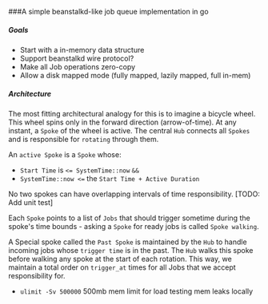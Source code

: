 ###A simple beanstalkd-like job queue implementation in go

##### Goals

- Start with a in-memory data structure
- Support beanstalkd wire protocol?
- Make all Job operations zero-copy
- Allow a disk mapped mode (fully mapped, lazily mapped, full in-mem)

##### Architecture

The most fitting architectural analogy for this is to imagine a bicycle wheel.
This wheel spins only in the forward direction (arrow-of-time). At any instant, a `Spoke`
of the wheel is active. The central `Hub` connects all `Spokes` and is responsible for
`rotating` through them.

An `active Spoke` is a `Spoke` whose:

- `Start Time` is `<= SystemTime::now`  `&&`
- `SystemTime::now <=` the `Start Time + Active Duration`

No two spokes can have overlapping intervals of time responsibility. [TODO: Add unit test]

Each `Spoke` points to a list of `Jobs` that should trigger sometime during the spoke's
time bounds - asking a `Spoke` for ready jobs is called `Spoke walking`.

A Special spoke called the `Past Spoke` is maintained by the `Hub` to handle incoming jobs
whose `trigger time` is in the past. The `Hub` walks this spoke before walking any spoke at
the start of each rotation. This way, we maintain a total order on `trigger_at` times for all
Jobs that we accept responsibility for.

- `ulimit -Sv 500000` 500mb mem limit for load testing mem leaks locally
